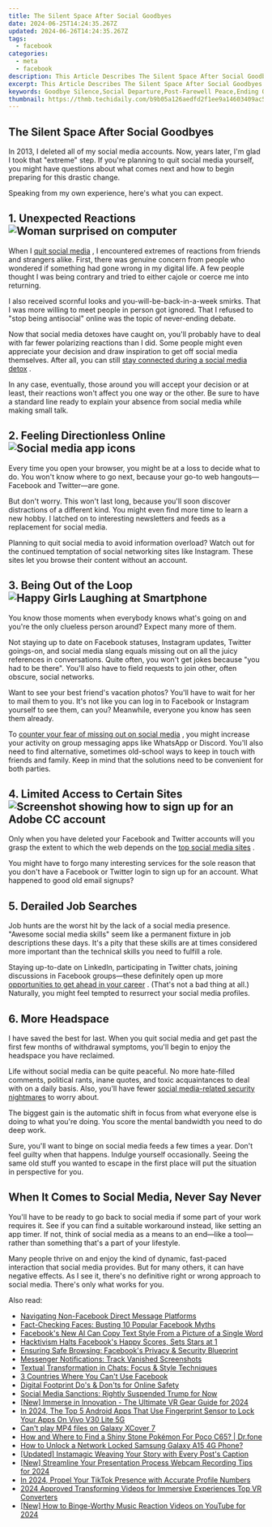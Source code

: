 ```yaml
---
title: The Silent Space After Social Goodbyes
date: 2024-06-25T14:24:35.267Z
updated: 2024-06-26T14:24:35.267Z
tags:
  - facebook
categories:
  - meta
  - facebook
description: This Article Describes The Silent Space After Social Goodbyes
excerpt: This Article Describes The Silent Space After Social Goodbyes
keywords: Goodbye Silence,Social Departure,Post-Farewell Peace,Ending Quietude,Solitude After Farewells,Afterparting Serenity,The Hush of Parting
thumbnail: https://thmb.techidaily.com/b9b05a126aedfd2f1ee9a14603409ac5ab4c281ddb514708f183215c5384ae47.jpg
---
```


## The Silent Space After Social Goodbyes

 In 2013, I deleted all of my social media accounts. Now, years later, I'm glad I took that "extreme" step. If you're planning to quit social media yourself, you might have questions about what comes next and how to begin preparing for this drastic change.

Speaking from my own experience, here's what you can expect.

## 1\. Unexpected Reactions ![Woman surprised on computer](https://static1.makeuseofimages.com/wordpress/wp-content/uploads/2023/04/surprise.jpg)

 When I [quit social media](https://www.makeuseof.com/how-to-quit-social-media/) , I encountered extremes of reactions from friends and strangers alike. First, there was genuine concern from people who wondered if something had gone wrong in my digital life. A few people thought I was being contrary and tried to either cajole or coerce me into returning.

 I also received scornful looks and you-will-be-back-in-a-week smirks. That I was more willing to meet people in person got ignored. That I refused to "stop being antisocial" online was the topic of never-ending debate.

 Now that social media detoxes have caught on, you'll probably have to deal with far fewer polarizing reactions than I did. Some people might even appreciate your decision and draw inspiration to get off social media themselves. After all, you can still [stay connected during a social media detox](https://www.makeuseof.com/social-media-detox-how-to-stay-connected/) .

 In any case, eventually, those around you will accept your decision or at least, their reactions won't affect you one way or the other. Be sure to have a standard line ready to explain your absence from social media while making small talk.

## 2\. Feeling Directionless Online ![Social media app icons](https://static1.makeuseofimages.com/wordpress/wp-content/uploads/2023/03/curate-social-media-1.jpg)

 Every time you open your browser, you might be at a loss to decide what to do. You won't know where to go next, because your go-to web hangouts—Facebook and Twitter—are gone.

 But don't worry. This won't last long, because you'll soon discover distractions of a different kind. You might even find more time to learn a new hobby. I latched on to interesting newsletters and feeds as a replacement for social media.

 Planning to quit social media to avoid information overload? Watch out for the continued temptation of social networking sites like Instagram. These sites let you browse their content without an account.

## 3\. Being Out of the Loop ![Happy Girls Laughing at Smartphone](https://static1.makeuseofimages.com/wordpress/wp-content/uploads/2022/11/Happy-Group-Looking-at-Phone.jpg)

 You know those moments when everybody knows what's going on and you're the only clueless person around? Expect many more of them.

 Not staying up to date on Facebook statuses, Instagram updates, Twitter goings-on, and social media slang equals missing out on all the juicy references in conversations. Quite often, you won't get jokes because "you had to be there". You'll also have to field requests to join other, often obscure, social networks.

 Want to see your best friend's vacation photos? You'll have to wait for her to mail them to you. It's not like you can log in to Facebook or Instagram yourself to see them, can you? Meanwhile, everyone you know has seen them already.

 To [counter your fear of missing out on social media](https://www.makeuseof.com/ways-to-prevent-fomo-social-media/) , you might increase your activity on group messaging apps like WhatsApp or Discord. You'll also need to find alternative, sometimes old-school ways to keep in touch with friends and family. Keep in mind that the solutions need to be convenient for both parties.

## 4\. Limited Access to Certain Sites ![Screenshot showing how to sign up for an Adobe CC account](https://static1.makeuseofimages.com/wordpress/wp-content/uploads/2023/01/screenshot-2023-01-19-at-10-33-26.jpeg)

 Only when you have deleted your Facebook and Twitter accounts will you grasp the extent to which the web depends on the [top social media sites](https://www.makeuseof.com/tag/top-social-media-apps-sites/) .

 You might have to forgo many interesting services for the sole reason that you don't have a Facebook or Twitter login to sign up for an account. What happened to good old email signups?

## 5\. Derailed Job Searches

 Job hunts are the worst hit by the lack of a social media presence. "Awesome social media skills" seem like a permanent fixture in job descriptions these days. It's a pity that these skills are at times considered more important than the technical skills you need to fulfill a role.

 Staying up-to-date on LinkedIn, participating in Twitter chats, joining discussions in Facebook groups—these definitely open up more [opportunities to get ahead in your career](https://www.makeuseof.com/tips-let-people-know-you-open-to-work/) . (That's not a bad thing at all.) Naturally, you might feel tempted to resurrect your social media profiles.

## 6\. More Headspace

 I have saved the best for last. When you quit social media and get past the first few months of withdrawal symptoms, you'll begin to enjoy the headspace you have reclaimed.

 Life without social media can be quite peaceful. No more hate-filled comments, political rants, inane quotes, and toxic acquaintances to deal with on a daily basis. Also, you'll have fewer [social media-related security nightmares](https://www.makeuseof.com/tag/tiktok-security-risks/) to worry about.

 The biggest gain is the automatic shift in focus from what everyone else is doing to what you're doing. You score the mental bandwidth you need to do deep work.

 Sure, you'll want to binge on social media feeds a few times a year. Don't feel guilty when that happens. Indulge yourself occasionally. Seeing the same old stuff you wanted to escape in the first place will put the situation in perspective for you.

## When It Comes to Social Media, Never Say Never

 You'll have to be ready to go back to social media if some part of your work requires it. See if you can find a suitable workaround instead, like setting an app timer. If not, think of social media as a means to an end—like a tool—rather than something that's a part of your lifestyle.

 Many people thrive on and enjoy the kind of dynamic, fast-paced interaction that social media provides. But for many others, it can have negative effects. As I see it, there's no definitive right or wrong approach to social media. There's only what works for you.


<ins class="adsbygoogle"
     style="display:block"
     data-ad-format="autorelaxed"
     data-ad-client="ca-pub-7571918770474297"
     data-ad-slot="1223367746"></ins>



<ins class="adsbygoogle"
     style="display:block"
     data-ad-client="ca-pub-7571918770474297"
     data-ad-slot="8358498916"
     data-ad-format="auto"
     data-full-width-responsive="true"></ins>

<span class="atpl-alsoreadstyle">Also read:</span>
<div><ul>
<li><a href="https://facebook.techidaily.com/navigating-non-facebook-direct-message-platforms/"><u>Navigating Non-Facebook Direct Message Platforms</u></a></li>
<li><a href="https://facebook.techidaily.com/fact-checking-faces-busting-10-popular-facebook-myths/"><u>Fact-Checking Faces: Busting 10 Popular Facebook Myths</u></a></li>
<li><a href="https://facebook.techidaily.com/facebooks-new-ai-can-copy-text-style-from-a-picture-of-a-single-word/"><u>Facebook's New AI Can Copy Text Style From a Picture of a Single Word</u></a></li>
<li><a href="https://facebook.techidaily.com/hacktivism-halts-facebooks-happy-scores-sets-stars-at-1/"><u>Hacktivism Halts Facebook's Happy Scores, Sets Stars at 1</u></a></li>
<li><a href="https://facebook.techidaily.com/ensuring-safe-browsing-facebooks-privacy-and-security-blueprint/"><u>Ensuring Safe Browsing: Facebook's Privacy & Security Blueprint</u></a></li>
<li><a href="https://facebook.techidaily.com/messenger-notifications-track-vanished-screenshots/"><u>Messenger Notifications: Track Vanished Screenshots</u></a></li>
<li><a href="https://facebook.techidaily.com/textual-transformation-in-chats-focus-and-style-techniques/"><u>Textual Transformation in Chats: Focus & Style Techniques</u></a></li>
<li><a href="https://facebook.techidaily.com/3-countries-where-you-cant-use-facebook/"><u>3 Countries Where You Can't Use Facebook</u></a></li>
<li><a href="https://facebook.techidaily.com/digital-footprint-dos-and-donts-for-online-safety/"><u>Digital Footprint Do's & Don'ts for Online Safety</u></a></li>
<li><a href="https://facebook.techidaily.com/social-media-sanctions-rightly-suspended-trump-for-now/"><u>Social Media Sanctions: Rightly Suspended Trump for Now</u></a></li>
<li><a href="https://vp-tips.techidaily.com/new-immerse-in-innovation-the-ultimate-vr-gear-guide-for-2024/"><u>[New] Immerse in Innovation - The Ultimate VR Gear Guide for 2024</u></a></li>
<li><a href="https://unlock-android.techidaily.com/in-2024-the-top-5-android-apps-that-use-fingerprint-sensor-to-lock-your-apps-on-vivo-v30-lite-5g-by-drfone-android/"><u>In 2024, The Top 5 Android Apps That Use Fingerprint Sensor to Lock Your Apps On Vivo V30 Lite 5G</u></a></li>
<li><a href="https://phone-solutions.techidaily.com/cant-play-mp4-files-on-galaxy-xcover-7-by-aiseesoft-video-converter-play-mp4-on-android/"><u>Can't play MP4 files on Galaxy XCover 7</u></a></li>
<li><a href="https://pokemon-go-android.techidaily.com/how-and-where-to-find-a-shiny-stone-pokemon-for-poco-c65-drfone-by-drfone-virtual-android/"><u>How and Where to Find a Shiny Stone Pokémon For Poco C65? | Dr.fone</u></a></li>
<li><a href="https://android-unlock.techidaily.com/how-to-unlock-a-network-locked-samsung-galaxy-a15-4g-phone-by-drfone-android/"><u>How to Unlock a Network Locked Samsung Galaxy A15 4G Phone?</u></a></li>
<li><a href="https://instagram-video-recordings.techidaily.com/updated-instamagic-weaving-your-story-with-every-posts-caption/"><u>[Updated] Instamagic  Weaving Your Story with Every Post's Caption</u></a></li>
<li><a href="https://visual-screen-recording.techidaily.com/new-streamline-your-presentation-process-webcam-recording-tips-for-2024/"><u>[New] Streamline Your Presentation Process  Webcam Recording Tips for 2024</u></a></li>
<li><a href="https://extra-support.techidaily.com/in-2024-propel-your-tiktok-presence-with-accurate-profile-numbers/"><u>In 2024, Propel Your TikTok Presence with Accurate Profile Numbers</u></a></li>
<li><a href="https://ai-video-apps.techidaily.com/2024-approved-transforming-videos-for-immersive-experiences-top-vr-converters/"><u>2024 Approved Transforming Videos for Immersive Experiences Top VR Converters</u></a></li>
<li><a href="https://eaxpv-info.techidaily.com/new-how-to-binge-worthy-music-reaction-videos-on-youtube-for-2024/"><u>[New] How to Binge-Worthy Music Reaction Videos on YouTube for 2024</u></a></li>
</ul></div>
